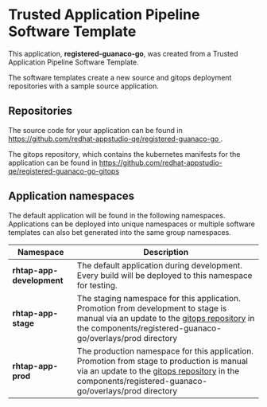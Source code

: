 # Trusted Application Pipeline Software Template

This application, **registered-guanaco-go**, was created from a Trusted Application Pipeline Software Template.

The software templates create a new source and gitops deployment repositories with a sample source application. 

## Repositories

The source code for your application can be found in [https://github.com/redhat-appstudio-qe/registered-guanaco-go ](https://github.com/redhat-appstudio-qe/registered-guanaco-go ).
 
The gitops repository, which contains the kubernetes manifests for the application can be found in 
[https://github.com/redhat-appstudio-qe/registered-guanaco-go-gitops ](https://github.com/redhat-appstudio-qe/registered-guanaco-go-gitops ) 

## Application namespaces 

The default application will be found in the following namespaces. Applications can be deployed into unique namespaces or multiple software templates can also bet generated into the same group namespaces.  

|  Namespace   |  Description   |  
| -------- | -------- |   
| **rhtap-app-development** | The default application during development. Every build will be deployed to this namespace for testing. | 
| **rhtap-app-stage** | The staging namespace for this application. Promotion from development to stage is manual via an update to the [gitops repository](https://github.com/redhat-appstudio-qe/registered-guanaco-go-gitops ) in the components/registered-guanaco-go/overlays/prod directory |  
| **rhtap-app-prod** | The production namespace for this application. Promotion from stage to production is manual via an update to the [gitops repository](https://github.com/redhat-appstudio-qe/registered-guanaco-go-gitops ) in the components/registered-guanaco-go/overlays/prod directory | 